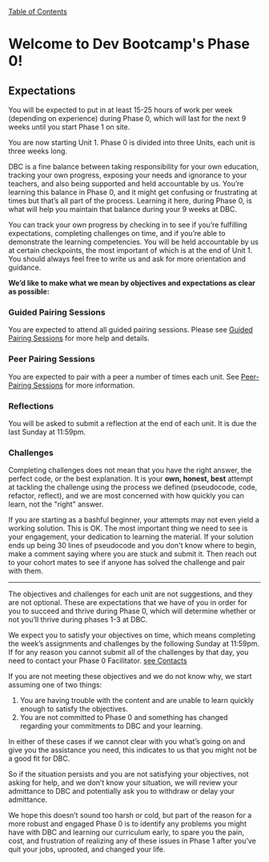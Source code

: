 [Table of Contents](readme.md)

# Welcome to Dev Bootcamp's Phase 0!


## Expectations
You will be expected to put in at least 15-25 hours of work per week (depending on experience) during Phase 0, which will last for the next 9 weeks until you start Phase 1 on site.

You are now starting Unit 1. Phase 0 is divided into three Units, each unit is three weeks long.

DBC is a fine balance between taking responsibility for your own education, tracking your own progress, exposing your needs and ignorance to your teachers, and also being supported and held accountable by us.  You’re learning this balance in Phase 0, and it might get confusing or frustrating at times but that’s all part of the process.  Learning it here, during Phase 0, is what will help you maintain that balance during your 9 weeks at DBC.


You can track your own progress by checking in to see if you’re fulfilling expectations, completing challenges on time, and if you’re able to demonstrate the learning competencies. You will be held accountable by us at certain checkpoints, the most important of which is at the end of Unit 1. You should always feel free  to write us and ask for more orientation and guidance.

**We’d like to make what we mean by objectives and expectations as clear as possible:**

### Guided Pairing Sessions

You are expected to attend all guided pairing sessions. Please see [Guided Pairing Sessions](guided_pairing_sessions.md) for more help and details. 
### Peer Pairing Sessions
You are expected to pair with a peer a number of times each unit. See [Peer-Pairing Sessions](peer-pairing_sessions.md) for more information. 

### Reflections
You will be asked to submit a reflection at the end of each unit. It is due the last Sunday at 11:59pm.
### Challenges

Completing challenges does not mean that you have the right answer, the perfect code, or the best explanation.  It is your **own, honest, best** attempt at tackling the challenge using the process we defined (pseudocode, code, refactor, reflect), and we are most concerned with how quickly you can learn, not the "right" answer.

If you are starting as a bashful beginner, your attempts may not even yield a working solution.  This is OK.  The most important thing we need to see is your engagement, your dedication to learning the material.  If your solution ends up being 30 lines of pseudocode and you don't know where to begin, make a comment saying where you are stuck and submit it.  Then reach out to your cohort mates to see if anyone has solved the challenge and pair with them.

***
The objectives and challenges for each unit are not suggestions, and they are not optional.  These are expectations that we have of you in order for you to succeed and thrive during Phase 0, which will determine whether or not you’ll thrive during phases 1-3 at DBC.

We expect you to satisfy your objectives on time, which means completing the week’s assignments and challenges by the following Sunday at 11:59pm.  If for any reason you cannot submit all of the challenges by that day, you need to contact your Phase 0 Facilitator. [see Contacts](contact_and_support_list.md)

If you are not meeting these objectives and we do not know why, we start assuming one of two things:

1. You are having trouble with the content and are unable to learn quickly enough to satisfy the objectives.
2. You are not committed to Phase 0 and something has changed regarding your commitments to DBC and your learning.

In either of these cases if we cannot clear with you what’s going on and give you the assistance you need, this indicates to us that you might not be a good fit for DBC.

So if the situation persists and you are not satisfying your objectives, not asking for help, and we don’t know your situation, we will review your admittance to DBC and potentially ask you to withdraw or delay your admittance.

We hope this doesn’t sound too harsh or cold, but part of the reason for a more robust and engaged Phase 0 is to identify any problems you might have with DBC and learning our curriculum early, to spare you the pain, cost, and frustration of realizing any of these issues in Phase 1 after you’ve quit your jobs, uprooted, and changed your life.


